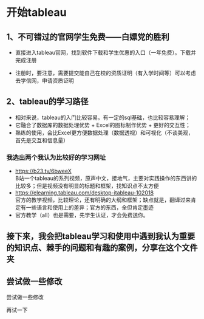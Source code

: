 # 开始tableau

## 1、不可错过的官网学生免费——白嫖党的胜利

+ 直接进入tableau官网，找到软件下载和学生优惠的入口（一年免费）。下载并完成注册

+ 注册时，要注意，需要提交能自己在校的资质证明（有入学时间等）可以考虑去学信网，申请资质证明

## 2、tableau的学习路径

+ 相对来说，tableau的入门比较容易。有一定的sql基础，也比较容易理解；
+ 它融合了数据库的数据处理优势 + Excel的图标制作优势 + 更好的交互性；
+ 熟练的使用，会比Excel更方便数据处理（数据透视）和可视化（不谈美观，首先是交互和信息量）

### 我选出两个我认为比较好的学习网址

+ https://b23.tv/6bweeX    
  B站一个tableau的系列视频，原声中文，接地气，主要对实践操作的东西讲的比较多；但是视频没有明显的标题和框架，找知识点不太方便
+ https://elearning.tableau.com/desktop-itableau-102018    
  官方的教学视频，比较理论，还有明确的大纲和框架；缺点就是，翻译过来肯定有一些语言和使用上的差异；官方的东西，全但肯定墨迹
+ 官方教学（all）也是需要，先学生认证，才会免费送你。

## 接下来，我会把tableau学习和使用中遇到我认为重要的知识点、棘手的问题和有趣的案例，分享在这个文件夹
## 尝试做一些修改
尝试做一些修改

再试一下